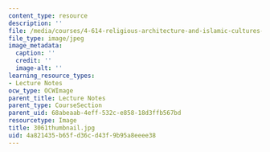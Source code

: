```yaml
---
content_type: resource
description: ''
file: /media/courses/4-614-religious-architecture-and-islamic-cultures-fall-2002/4a821435b65fd36cd43f9b95a8eeee38_3061thumbnail.jpg
file_type: image/jpeg
image_metadata:
  caption: ''
  credit: ''
  image-alt: ''
learning_resource_types:
- Lecture Notes
ocw_type: OCWImage
parent_title: Lecture Notes
parent_type: CourseSection
parent_uid: 68abeaab-4eff-532c-e858-18d3ffb567bd
resourcetype: Image
title: 3061thumbnail.jpg
uid: 4a821435-b65f-d36c-d43f-9b95a8eeee38
---
```


